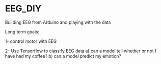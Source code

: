 # EEG_DIY
Building EEG from Arduino and playing with the data


Long term goals: 

1- control motor with EEG

2- Use Tensorflow to classify EEG data
  a) can a model tell whether or not I have had my coffee?
  b) can a model predict my emotion?
